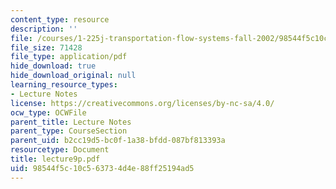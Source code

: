 ```yaml
---
content_type: resource
description: ''
file: /courses/1-225j-transportation-flow-systems-fall-2002/98544f5c10c563734d4e88ff25194ad5_lecture9p.pdf
file_size: 71428
file_type: application/pdf
hide_download: true
hide_download_original: null
learning_resource_types:
- Lecture Notes
license: https://creativecommons.org/licenses/by-nc-sa/4.0/
ocw_type: OCWFile
parent_title: Lecture Notes
parent_type: CourseSection
parent_uid: b2cc19d5-bc0f-1a38-bfdd-087bf813393a
resourcetype: Document
title: lecture9p.pdf
uid: 98544f5c-10c5-6373-4d4e-88ff25194ad5
---
```

